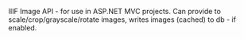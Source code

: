 IIIF Image API - for use in ASP.NET MVC projects. Can provide to scale/crop/grayscale/rotate images, writes images (cached) to db - if enabled.